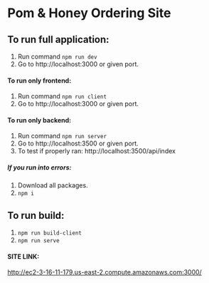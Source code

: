 # Pom & Honey Ordering Site

## To run full application:

1. Run command `npm run dev`
2. Go to http://localhost:3000 or given port.

#### To run only frontend:
1. Run command `npm run client`
2. Go to http://localhost:3000 or given port.

#### To run only backend:
1. Run command `npm run server`
2. Go to http://localhost:3500 or given port.
3. To test if properly ran: http://localhost:3500/api/index

##### If you run into errors:
1. Download all packages.
2. `npm i`

## To run build:
1. `npm run build-client`
2. `npm run serve`

#### SITE LINK:
http://ec2-3-16-11-179.us-east-2.compute.amazonaws.com:3000/
